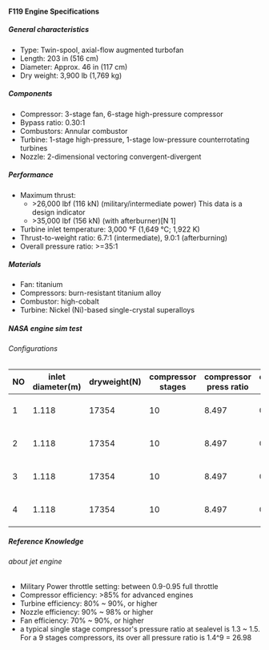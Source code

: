 #### F119 Engine Specifications
##### General characteristics
- Type: Twin-spool, axial-flow augmented turbofan
- Length: 203 in (516 cm)
- Diameter: Approx. 46 in (117 cm)
- Dry weight: 3,900 lb (1,769 kg)
##### Components
- Compressor: 3-stage fan, 6-stage high-pressure compressor
- Bypass ratio: 0.30:1
- Combustors: Annular combustor
- Turbine: 1-stage high-pressure, 1-stage low-pressure counterrotating turbines
- Nozzle: 2-dimensional vectoring convergent-divergent
##### Performance
 - Maximum thrust:
   - \>26,000 lbf (116 kN) (military/intermediate power) This data is a design indicator
   - \>35,000 lbf (156 kN) (with afterburner)[N 1]
 - Turbine inlet temperature: 3,000 °F (1,649 °C; 1,922 K)
 - Thrust-to-weight ratio: 6.7:1 (intermediate), 9.0:1 (afterburning)
 - Overall pressure ratio: >=35:1
##### Materials
  - Fan: titanium
  - Compressors: burn-resistant titanium alloy
  - Combustor: high-cobalt
  - Turbine: Nickel (Ni)-based single-crystal superalloys

##### NASA engine sim test
###### Configurations

| NO | inlet diameter(m) | dryweight(N) | compressor stages | compressor press ratio | compressor efficiency | burner efficiency | turbine stages | turbine efficiency | nozzle efficiency | thrust AB(kN) | thrust(kN) | remark |
| --- | --- | --- | --- | --- | --- | --- | --- | --- | --- | --- | --- | --- |
| 1 | 1.118 | 17354 | 10 | 8.497 | 0.88 | 0.984 | 3 |  0.91 | 0.9 | 156.594 | 143 | Nozzle Passively Cooled |
| 2 | 1.118 | 17354 | 10 | 8.497 | 0.85 | 0.984 | 3 | 0.83 | 0.85 | 145.252 | 132.446 | Nozzle Passively Cooled |
| 3 | 1.118 | 17354 | 10 | 8.497 | 0.87 | 0.984 | 3 | 0.844 | 0.8 | 143.123 | 130.874 | Nozzle Passively Cooled |
| 4 | 1.118 | 17354 | 10 | 8.497 | 0.87 | 0.984 | 3 | 0.844 | 0.965 | 157.029 | 143.534 | Nozzle Passively Cooled |


##### Reference Knowledge

###### about jet engine
- Military Power throttle setting: between 0.9-0.95 full throttle
- Compressor efficiency: >85% for advanced engines
- Turbine efficiency: 80% ~ 90%, or higher
- Nozzle efficiency: 90% ~ 98% or higher
- Fan efficiency: 70% ~ 90%, or higher
- a typical single stage compressor's  pressure ratio at sealevel is 1.3 ~ 1.5. For a 9 stages compressors, its over all pressure ratio is 1.4^9 = 26.98